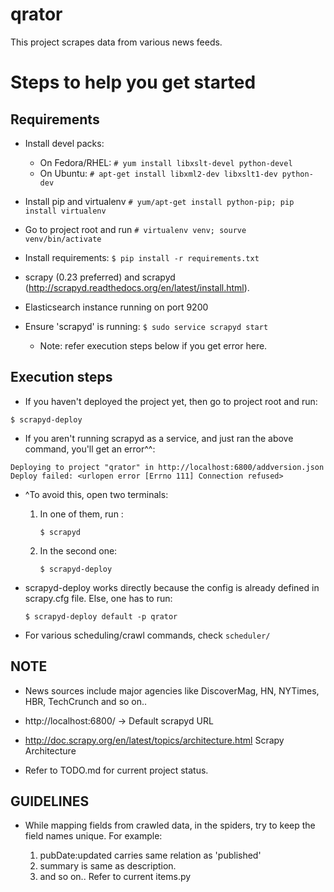 qrator
======

This project scrapes data from various news feeds.
 
# Steps to help you get started

## Requirements

- Install devel packs:
  - On Fedora/RHEL: ```# yum install libxslt-devel python-devel```
  - On Ubuntu: ```# apt-get install libxml2-dev libxslt1-dev python-dev```

- Install pip and virtualenv ```# yum/apt-get install python-pip; pip install virtualenv```
- Go to project root and run ```# virtualenv venv; sourve venv/bin/activate```
- Install requirements: ```$ pip install -r requirements.txt```
- scrapy (0.23 preferred) and scrapyd (http://scrapyd.readthedocs.org/en/latest/install.html). 
- Elasticsearch instance running on port 9200

- Ensure 'scrapyd' is running: ```$ sudo service scrapyd start```
  - Note: refer execution steps below if you get error here.

## Execution steps

* If you haven't deployed the project yet, then go to project root and run:
```
$ scrapyd-deploy 
```

* If you aren't running scrapyd as a service, and just ran the above command, you'll get an error^^:
```
Deploying to project "qrator" in http://localhost:6800/addversion.json
Deploy failed: <urlopen error [Errno 111] Connection refused>
```
* ^To avoid this, open two terminals:

  1. In one of them, run :
     ```
     $ scrapyd
     ```

  2. In the second one:
     ```
     $ scrapyd-deploy          
     ```
* scrapyd-deploy works directly because the config is already 
  defined in scrapy.cfg file. Else, one has to run:

  ```
  $ scrapyd-deploy default -p qrator 
  ```
* For various scheduling/crawl commands, check ```scheduler/``` 

## NOTE 

- News sources include major agencies like DiscoverMag, HN, NYTimes, HBR, TechCrunch and so on..

- http://localhost:6800/ -> Default scrapyd URL

- http://doc.scrapy.org/en/latest/topics/architecture.html Scrapy Architecture

- Refer to TODO.md for current project status.

## GUIDELINES

- While mapping fields from crawled data, in the spiders, try to keep the field names unique. For example: 
  
  1. pubDate:updated carries same relation as 'published' 
  2. summary is same as description.
  3. and so on.. Refer to current items.py